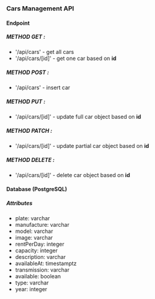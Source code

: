 ### Cars Management API
#### Endpoint
##### METHOD GET :
- '/api/cars' - get all cars
- '/api/cars/[id]' - get one car based on **id**
##### METHOD POST :
- '/api/cars' - insert car
##### METHOD PUT :
- '/api/cars/[id]' - update full car object based on **id**
##### METHOD PATCH :
- '/api/cars/[id]' - update partial car object based on **id**
##### METHOD DELETE :
- '/api/cars/[id]' - delete car object based on **id**

#### Database (PostgreSQL)
##### Attributes
- plate: varchar
- manufacture: varchar
- model: varchar
- image: varchar
- rentPerDay: integer
- capacity: integer
- description: varchar
- availableAt: timestamptz
- transmission: varchar
- available: boolean
- type: varchar
- year: integer